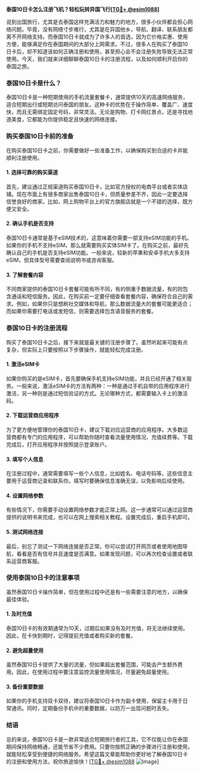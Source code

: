 **泰国10日卡怎么注册飞机？轻松玩转异国飞行[[TG💪+ @esim1088](https://t.me/s/esim1088)]**

说到出国旅行，尤其是去泰国这样充满活力和魅力的地方，很多小伙伴都会担心网络问题。毕竟，没有网络寸步难行，尤其是在异国他乡，导航、翻译、联系朋友都离不开网络支持。而泰国10日卡就成为了许多人的首选，因为它价格实惠、使用方便，能够满足你在泰国期间的大部分上网需求。不过，很多人在购买了泰国10日卡后，却不知道该如何正确注册和使用，甚至担心会不会注册失败导致无法正常使用。今天，我们就来详细聊聊泰国10日卡的注册流程，以及如何顺利开启你的泰国之旅。

### 泰国10日卡是什么？

泰国10日卡是一种短期使用的手机流量套餐卡，通常提供10天的高速网络服务，适合短期出行或短期访问泰国的朋友。这种卡的优势在于操作简单、覆盖广、速度快，而且无需绑定固定号码，非常灵活。无论是购物、打卡网红景点，还是寻找地道美食，它都能为你提供稳定且快速的网络连接。

### 购买泰国10日卡前的准备

在购买泰国10日卡之前，你需要做好一些准备工作，以确保购买到合适的卡并能顺利注册使用。

#### 1. **选择可靠的购买渠道**
首先，建议通过正规渠道购买泰国10日卡，比如官方授权的电商平台或者实体店铺。现在市面上有很多商家出售泰国10日卡，但质量参差不齐，因此一定要选择信誉良好的商家。比如，网上购物平台上的官方旗舰店就是一个不错的选择，既方便又安全。

#### 2. **确认手机是否支持**
泰国10日卡通常是基于eSIM技术的，这意味着你需要一部支持eSIM功能的手机。如果你的手机不支持eSIM，那么就需要购买实体SIM卡了。在购买之前，最好先确认自己的手机是否支持eSIM功能。一般来说，较新的苹果和安卓手机大多支持eSIM，但具体型号需要查阅说明书或咨询客服。

#### 3. **了解套餐内容**
不同商家提供的泰国10日卡套餐可能有所不同，有的侧重于数据流量，有的则包含通话和短信服务。因此，在购买前一定要仔细查看套餐内容，确保符合自己的需求。例如，如果你只是想刷社交媒体和导航，那么数据流量大的套餐可能更适合；而如果你需要打电话或发短信，则需要选择包含语音服务的套餐。

### 泰国10日卡的注册流程

购买了泰国10日卡之后，接下来就是最关键的注册步骤了。虽然听起来可能有点复杂，但实际上只要按照以下步骤操作，就能轻松完成注册。

#### 1. **激活eSIM卡**
如果你购买的是eSIM卡，首先要确保手机支持eSIM功能，并且已经开通了相关服务。一般来说，激活eSIM卡的方法有两种：一种是通过手机自带的应用程序进行激活，另一种则是通过短信验证的方式。无论哪种方式，都需要输入卡上的激活码。

#### 2. **下载运营商应用程序**
为了更方便地管理你的泰国10日卡，建议下载对应运营商的应用程序。大多数运营商都有专门的应用程序，可以帮助你随时查看流量使用情况、充值续费等。下载完成后，打开应用程序并按照提示登录账户。

#### 3. **填写个人信息**
在注册过程中，通常需要填写一些个人信息，比如姓名、电话号码等。这些信息主要用于运营商记录和联系你。填写时要确保信息准确无误，以免影响后续使用。

#### 4. **设置网络参数**
有些情况下，你需要手动设置网络参数才能正常上网。这一步通常可以通过运营商提供的说明书来完成，也可以在网上搜索相关教程。设置完成后，重启手机即可。

#### 5. **测试网络连接**
最后，别忘了测试一下网络连接是否正常。你可以尝试打开网页或者使用地图导航，看看是否有信号并且速度是否满意。如果发现问题，可以再次检查设置或者联系运营商客服。

### 使用泰国10日卡的注意事项

虽然泰国10日卡操作简单，但在使用过程中还是有一些需要注意的地方，以确保最佳体验。

#### 1. **及时充值**
泰国10日卡的有效期通常为10天，过期后如果没有及时充值，将无法继续使用。因此，在卡快到期时，记得提前充值或者购买新的套餐。

#### 2. **避免超量使用**
虽然泰国10日卡提供了大量的流量，但如果超出套餐范围，可能会产生额外费用。因此，在使用过程中要注意监控流量使用情况，尽量避免超量使用。

#### 3. **备份重要数据**
如果你的手机支持双卡双待，建议将泰国10日卡作为副卡使用，保留主卡用于日常通讯。同时，定期备份手机中的重要数据，以防万一出现问题时丢失。

### 结语

总的来说，泰国10日卡是一款非常适合短期旅行者的工具，它不仅能让你在泰国期间保持网络畅通，还能节省不少费用。只要你按照正确的步骤进行注册和使用，就能轻松享受到便捷的网络服务。希望这篇文章能帮助你更好地了解泰国10日卡的注册和使用方法，祝你旅途愉快！[[TG💪+ @esim1088](https://t.me/s/esim1088) ![Image](https://i.postimg.cc/4NQfJmqS/Snipaste-2025-05-13-00-14-12.png)]